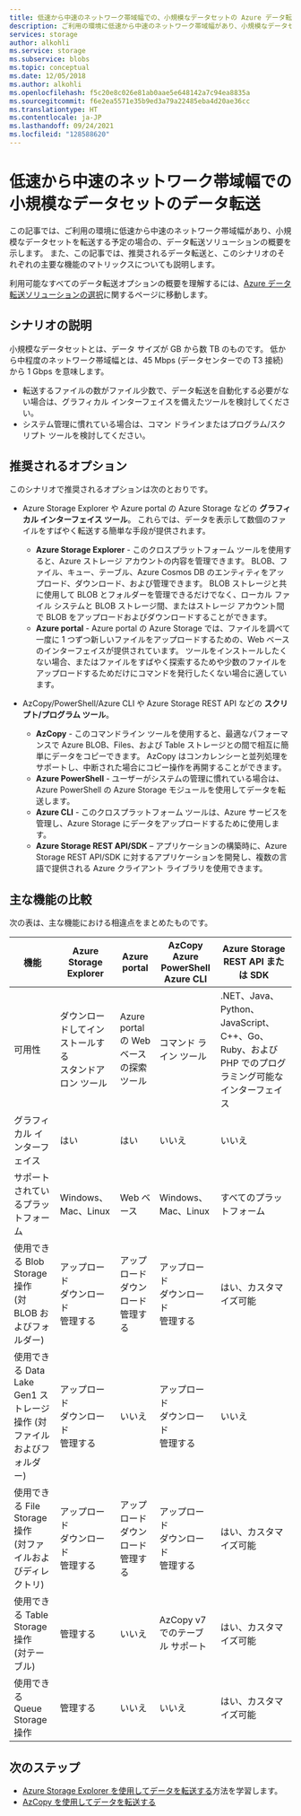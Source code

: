 ```yaml
---
title: 低速から中速のネットワーク帯域幅での、小規模なデータセットの Azure データ転送のオプション | Microsoft Docs
description: ご利用の環境に低速から中速のネットワーク帯域幅があり、小規模なデータセットを転送する予定の場合に、データ転送に関する Azure ソリューションを選択する方法について説明します。
services: storage
author: alkohli
ms.service: storage
ms.subservice: blobs
ms.topic: conceptual
ms.date: 12/05/2018
ms.author: alkohli
ms.openlocfilehash: f5c20e8c026e81ab0aae5e648142a7c94ea8835a
ms.sourcegitcommit: f6e2ea5571e35b9ed3a79a22485eba4d20ae36cc
ms.translationtype: HT
ms.contentlocale: ja-JP
ms.lasthandoff: 09/24/2021
ms.locfileid: "128588620"
---
```

# <a name="data-transfer-for-small-datasets-with-low-to-moderate-network-bandwidth"></a>低速から中速のネットワーク帯域幅での小規模なデータセットのデータ転送

この記事では、ご利用の環境に低速から中速のネットワーク帯域幅があり、小規模なデータセットを転送する予定の場合の、データ転送ソリューションの概要を示します。 また、この記事では、推奨されるデータ転送と、このシナリオのそれぞれの主要な機能のマトリックスについても説明します。

利用可能なすべてのデータ転送オプションの概要を理解するには、[Azure データ転送ソリューションの選択](storage-choose-data-transfer-solution.md)に関するページに移動します。

## <a name="scenario-description"></a>シナリオの説明

小規模なデータセットとは、データ サイズが GB から数 TB のものです。 低から中程度のネットワーク帯域幅とは、45 Mbps (データセンターでの T3 接続) から 1 Gbps を意味します。

- 転送するファイルの数がファイル少数で、データ転送を自動化する必要がない場合は、グラフィカル インターフェイスを備えたツールを検討してください。
- システム管理に慣れている場合は、コマン ドラインまたはプログラム/スクリプト ツールを検討してください。

## <a name="recommended-options"></a>推奨されるオプション

このシナリオで推奨されるオプションは次のとおりです。

- Azure Storage Explorer や Azure portal の Azure Storage などの **グラフィカル インターフェイス ツール**。 これらでは、データを表示して数個のファイルをすばやく転送する簡単な手段が提供されます。

  - **Azure Storage Explorer** - このクロスプラットフォーム ツールを使用すると、Azure ストレージ アカウントの内容を管理できます。 BLOB、ファイル、キュー、テーブル、Azure Cosmos DB のエンティティをアップロード、ダウンロード、および管理できます。 BLOB ストレージと共に使用して BLOB とフォルダーを管理できるだけでなく、ローカル ファイル システムと BLOB ストレージ間、またはストレージ アカウント間で BLOB をアップロードおよびダウンロードすることができます。
  - **Azure portal** - Azure portal の Azure Storage では、ファイルを調べて一度に 1 つずつ新しいファイルをアップロードするための、Web ベースのインターフェイスが提供されています。 ツールをインストールしたくない場合、またはファイルをすばやく探索するためや少数のファイルをアップロードするためだけにコマンドを発行したくない場合に適しています。

- AzCopy/PowerShell/Azure CLI や Azure Storage REST API などの **スクリプト/プログラム ツール**。

  - **AzCopy** - このコマンドライン ツールを使用すると、最適なパフォーマンスで Azure BLOB、Files、および Table ストレージとの間で相互に簡単にデータをコピーできます。 AzCopy はコンカレンシーと並列処理をサポートし、中断された場合にコピー操作を再開することができます。
  - **Azure PowerShell** - ユーザーがシステムの管理に慣れている場合は、Azure PowerShell の Azure Storage モジュールを使用してデータを転送します。
  - **Azure CLI** - このクロスプラットフォーム ツールは、Azure サービスを管理し、Azure Storage にデータをアップロードするために使用します。
  - **Azure Storage REST API/SDK** – アプリケーションの構築時に、Azure Storage REST API/SDK に対するアプリケーションを開発し、複数の言語で提供される Azure クライアント ライブラリを使用できます。

## <a name="comparison-of-key-capabilities"></a>主な機能の比較

次の表は、主な機能における相違点をまとめたものです。

| 機能 | Azure Storage Explorer | Azure portal | AzCopy<br>Azure PowerShell<br>Azure CLI | Azure Storage REST API または SDK |
|---------|------------------------|--------------|-----------------------------------------|---------------------------------|
| 可用性 | ダウンロードしてインストールする <br>スタンドアロン ツール | Azure portal の Web ベースの探索ツール | コマンド ライン ツール |.NET、Java、Python、JavaScript、C++、Go、Ruby、および PHP でのプログラミング可能なインターフェイス |
| グラフィカル インターフェイス | はい | はい | いいえ | いいえ |
| サポートされているプラットフォーム | Windows、Mac、Linux | Web ベース |Windows、Mac、Linux |すべてのプラットフォーム |
| 使用できる Blob Storage 操作<br>(対 BLOB およびフォルダー) | アップロード<br>ダウンロード<br>管理する | アップロード<br>ダウンロード<br>管理する |アップロード<br>ダウンロード<br>管理する | はい、カスタマイズ可能 |
| 使用できる Data Lake Gen1 ストレージ<br>操作 (対ファイルおよびフォルダー) | アップロード<br>ダウンロード<br>管理する | いいえ |アップロード<br>ダウンロード<br>管理する                   | いいえ |
| 使用できる File Storage 操作<br>(対ファイルおよびディレクトリ) | アップロード<br>ダウンロード<br>管理する | アップロード<br>ダウンロード<br>管理する   |アップロード<br>ダウンロード<br>管理する | はい、カスタマイズ可能 |
| 使用できる Table Storage 操作<br>(対テーブル) |管理する | いいえ |AzCopy v7 でのテーブル サポート |はい、カスタマイズ可能|
| 使用できる Queue Storage 操作 | 管理する | いいえ  |いいえ | はい、カスタマイズ可能|

## <a name="next-steps"></a>次のステップ

- [Azure Storage Explorer を使用してデータを転送する](/azure/architecture/data-science-process/move-data-to-azure-blob-using-azure-storage-explorer)方法を学習します。
- [AzCopy を使用してデータを転送する](./storage-use-azcopy-v10.md)
